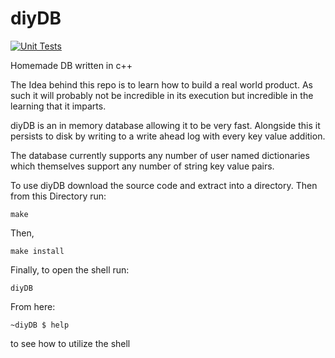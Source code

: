 # diyDB

[![Unit Tests](https://github.com/cmmeyer1800/diyDB/actions/workflows/test.yml/badge.svg)](https://github.com/cmmeyer1800/diyDB/actions/workflows/test.yml)

Homemade DB written in c++

The Idea behind this repo is to learn how to build a real world product. As such it will probably not be incredible in its execution but incredible in the learning that it imparts.

diyDB is an in memory database allowing it to be very fast. Alongside this it persists to disk by writing to a write ahead log with every key value addition.

The database currently supports any number of user named dictionaries which themselves support any number of string key value pairs.

To use diyDB download the source code and extract into a directory. Then from this Directory run:
```
make
```
Then,
```
make install
```
Finally, to open the shell run:
```
diyDB
```
From here:
```
~diyDB $ help
```
to see how to utilize the shell
